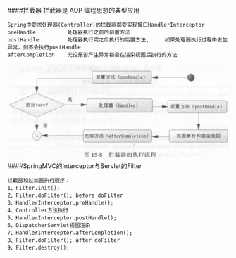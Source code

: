 ####拦截器
    拦截器是 AOP 编程思想的典型应用
    
    Spring中要求处理器(Controller)的拦截器都要实现接口HandlerInterceptor
    preHandle          处理器执行之前的前置方法
    postHandle         处理器执行完之后执行的后置方法,     如果处理器执行过程中发生异常，则不会执行postHandle
    afterCompletion    无论是否产生异常都会在渲染视图后执行的方法
    
   ![](拦截流程.png)
####SpringMVC的Interceptor与Servlet的Filter

    拦截器和过滤器执行顺序：
    1、Filter.init();
    2、Filter.doFilter(); before doFilter
    3、HandlerInterceptor.preHandle();
    4、Controller方法执行
    5、HandlerInterceptor.postHandle();
    6、DispatcherServlet视图渲染
    7、HandlerInterceptor.afterCompletion();
    8、Filter.doFilter(); after doFilter
    9、Filter.destroy();